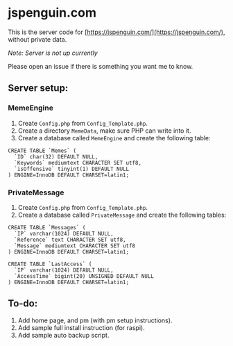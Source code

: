 # jspenguin.com

This is the server code for [https://jspenguin.com/](https://jspenguin.com/), without private data. 

*Note: Server is not up currently*

Please open an issue if there is something you want me to know. 

## Server setup: 

### MemeEngine

1. Create `Config.php` from `Config_Template.php`. 
2. Create a directory `MemeData`, make sure PHP can write into it. 
3. Create a database called `MemeEngine` and create the following table: 

```
CREATE TABLE `Memes` (
  `ID` char(32) DEFAULT NULL,
  `Keywords` mediumtext CHARACTER SET utf8,
  `isOffensive` tinyint(1) DEFAULT NULL
) ENGINE=InnoDB DEFAULT CHARSET=latin1;
```

### PrivateMessage

1. Create `Config.php` from `Config_Template.php`. 
2. Create a database called `PrivateMessage` and create the following tables: 

```
CREATE TABLE `Messages` (
  `IP` varchar(1024) DEFAULT NULL,
  `Reference` text CHARACTER SET utf8,
  `Message` mediumtext CHARACTER SET utf8
) ENGINE=InnoDB DEFAULT CHARSET=latin1;

CREATE TABLE `LastAccess` (
  `IP` varchar(1024) DEFAULT NULL,
  `AccessTime` bigint(20) UNSIGNED DEFAULT NULL
) ENGINE=InnoDB DEFAULT CHARSET=latin1;
```

## To-do: 

1. Add home page, and pm (with pm setup instructions).
2. Add sample full install instruction (for raspi). 
3. Add sample auto backup script. 
